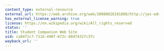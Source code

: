 ```yaml
---
content_type: external-resource
external_url: https://web.archive.org/web/20080828191808/http://jws-edcv.wiley.com/college/bcs/redesign/student/0,12264,_0471386502_BKS_1737_____,00.html
has_external_license_warning: true
license: https://en.wikipedia.org/wiki/All_rights_reserved
status: ''
title: Student Companion Web Site
uid: ca84f1c7-711b-490f-872c-68d74327c37c
wayback_url: ''
---
```

